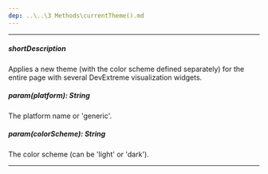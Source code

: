 ```yaml
---
dep: ..\..\3 Methods\currentTheme().md
---
```

---
##### shortDescription
Applies a new theme (with the color scheme defined separately) for the entire page with several DevExtreme visualization widgets.

##### param(platform): String
The platform name or 'generic'.

##### param(colorScheme): String
The color scheme (can be 'light' or 'dark').

---
